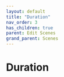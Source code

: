 ```yaml
---
layout: default
title: "Duration"
nav_order: 3
has_children: true
parent: Edit Scenes
grand_parent: Scenes
---
```


# Duration

